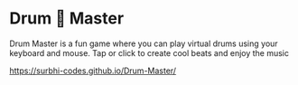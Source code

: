 # Drum 🥁 Master

Drum Master is a fun game where you can play virtual drums using your keyboard and mouse. Tap or click to create cool beats and enjoy the music

https://surbhi-codes.github.io/Drum-Master/
